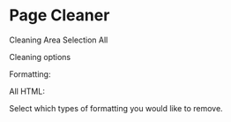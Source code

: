 Page Cleaner
============

Cleaning Area Selection All

  

Cleaning options

Formatting:

All HTML:

  
  

Select which types of formatting you would like to remove.
